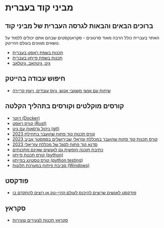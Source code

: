# מביני קוד בעברית

## ברוכים הבאים והבאות לגרסה העברית של מביני קוד

האתר בעברית כולל הרבה מאוד סרטונים - סקראנקסטים שבהם אתם יכולים ללמוד על נושאים מגוונים בעולם ההייטק.

<!--
[מפגשים](https://www.meetup.com/code-mavens/)
-->

* [תכנות בשפת ראסט בעברית](https://rust-he.code-maven.com/)
* [תכנות בשפת פייתון בעברית](https://python-he.code-maven.com/)
* [גיט, גיטהאב, גיטלאב](https://git-he.code-maven.com/)


## חיפוש עבודה בהייטק

* [שיחות עם אנשי משאבי אנוש, גיוס עובדים, ויעוץ קריירה](/job-search)


## קורסים מוקלטים וקורסים בתהליך הקלטה

* [דוקר (Docker)](/docker)
* [קורס ראסט (Rust)](https://rust-he.code-maven.com/rust)
* [ניהול גרסאות עם גיט (git)](https://git-he.code-maven.com/git)
* [קורס תכנות קוד פתוח שהועבר בתחילת 2023](./osdc-public-hebrew-2023-01.md)
* [קורס תכנות קוד פתוח שהועבר במכללת עזראלי שבירושלים בסמסטר אביב 2023](/osdc-2023-03-azrieli)
* [סדנא קוד פתוח לסגל של מכללת עזריאלי 2023](./osdc-workshop-at-azrieli.md)
* [כתיבת תוכנה חופשית גם לאנשים שאינם מתכנתים](https://git-he.code-maven.com/collab-dev)
* [קורס תכנות פייתון (python)](https://python-he.code-maven.com/python)
* [קורס טסטינג בפייתון (python testing)](https://python-he.code-maven.com/python-testing)
* [סביבת פיתוח במערכת חלונות (Windows)](./windows.md)

## פודקסט
* [פודקסט לאנשים שרוצים להיכנס לעולם ההיי-טק או רוצים להתקדם בו](./podcast.md)


## סקראץ

* [סקראץ תכנות לצעירים וצעירות](./scratch.md)


<!--
## קורסים מתוכננים

* פיתוח אפליקציות ווב בפייתון בעזרת פלאסק (Flask)
* ווירטואליזציה עם דוקר (Docker)
* קורס תכנות גו (Go programming)
* מבוא ללינוקס
* שימוש בשורת הפקודה של לינוקס
* Continuous Integration (CI) with Jenkins, Travis-CI, Circle-CI
* שימוש בענן
* גיטהוב (GitHub)
* גיטלב (Gitlab)
* ביטבאקט (BitBucket)
-->

<!--
## לוח זמנים של הקורסים הבאים
* <a href="https://www.eventbrite.com/e/testing-in-python-using-pytest-hebrew-course-tickets-103043606200"><span>2020.05.17</span> קורס טסטינג בפייתון</a>
* <a href="https://www.eventbrite.com/e/on-line-docker-course-in-hebrew--tickets-102787325658"><span>2020.05.03</span> קורס דוקר</a>
* <a href=""><span></span></a>
-->

<meta property='og:image' content="/static/img/courses.png" />

